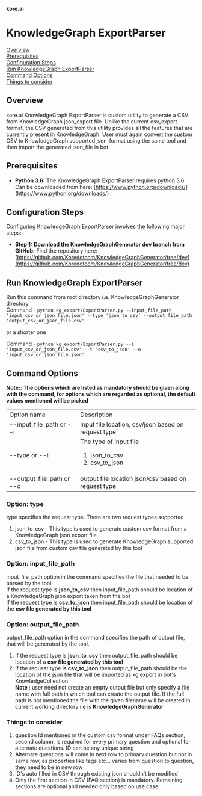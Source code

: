 **kore.ai**

# KnowledgeGraph ExportParser

[Overview](#Overview)<br>
[Prerequisites](#Prerequisites)<br>
[Configuration Steps](#Configuration-Steps)<br>
[Run KnowledgeGraph ExportParser](#Run-KnowledgeGraph-ExportParser)<br>
[Command Options](#Command-Options)<br>
[Things to consider](#Things-to-consider)<br>


## Overview
kore.ai KnowledgeGraph ExportParser is custom utility to generate a CSV from KnowledgeGraph json_export file. Unlike the current csv_export format, the CSV generated from this utility provides all the features that are currently present in KnowledgeGraph. User must again convert the custom CSV to KnowledgeGraph supported json_format using the same tool and then import the generated json_file in bot

## Prerequisites
* **Python 3.6:** The KnowledgeGraph ExportParser requires python 3.6. Can be downloaded from here: [https://www.python.org/downloads/](https://www.python.org/downloads/)

## Configuration Steps

Configuring KnowledgeGraph ExportParser involves the following major steps:

* **Step 1:** **Download the KnowledgeGraphGenerator dev branch from GitHub:** Find the repository here: [https://github.com/Koredotcom/KnowledgeGraphGenerator/tree/dev](https://github.com/Koredotcom/KnowledgeGraphGenerator/tree/dev)

## Run KnowledgeGraph ExportParser
Run this command from root directory i.e. KnowledgeGraphGenerator directory
<br>
Command - `python kg_export/ExportParser.py --input_file_path 'input_csv_or_json_file.json' --type 'json_to_csv' --output_file_path 'output_csv_or_json_file.csv'
` <br>

or a shorter one <br>

Command - `python kg_export/ExportParser.py --i 'input_csv_or_json_file.csv' --t 'csv_to_json' --o 'input_csv_or_json_file.json'`


## Command Options

**Note:: The options which are listed as mandatory should be given along with the command, for options which are regarded as optional, the default values mentioned will be picked**

<table>
       <tr>
              <td> Option name </td>
              <td> Description </td>
       <tr>
       <tr>
              <td> --input_file_path or --i</td>
              <td> Input file location, csv/json based on request type</td>
       </tr>  
       <tr>
              <td> --type or --t</td>
              <td> The type of input file 
                     <ol>
                            <li>json_to_csv</li>
                            <li>csv_to_json</li>
                     </ol>
              </td>
       </tr>
       <tr>
         <td> --output_file_path or --o</td>
              <td> output file location json/csv based on request type </td>
       </tr>
</table>

### Option: type
type specifies the request type. There are two request types supported <br>
<ol>
  <li>json_to_csv - This type is used to generate custom csv format from a KnowledgeGraph json export file</li>
  <li>csv_to_json - This type is used to generate KnowledgeGraph supported json file from custom csv file generated by this tool</li>
</ol>


### Option: input_file_path 

input_file_path option in the command specifies the file that needed to be parsed by the tool.<br>
If the request type is **json_to_csv** then input_file_path should be location of a KnowledgeGraph json export taken from the bot <br>
If the request type is **csv_to_json** then input_file_path should be location of the **csv file generated by this tool**

### Option: output_file_path

output_file_path option in the command specifies the path of output file, that will be generated by the tool. <br>
1. If the request type is **json_to_csv** then output_file_path should be location of a **csv file generated by this tool** <br>
2. If the request type is **csv_to_json** then output_file_path should be the location of the json file that will be imported as kg export in bot's KnowledgeCollection<br>
**Note** : user need not create an empty output file but only specify a file name with full path in which tool can create the output file. If the full path is not mentioned the file with the given filename will be created in current working directory i.e is **KnowledgeGraphGenerator**


### Things to consider

<ol>
       <li> 
              question Id mentioned in the custom csv format under FAQs section, second column, is required for every primary question and optional for alternate questions. ID can be any unique string 
       </li>
       <li>
              Alternate questions will come in next row to primary question but not in same row, as properties like tags etc... varies from question to question, they need to be in new row
       </li>
       <li>
              ID's auto filled in CSV through existing json shouldn't be modified
       </li>
       <li>
              Only the first section in CSV (FAQ section) is mandatory. Remaining sections are optional and needed only based on use case
       </li>
</ol>
